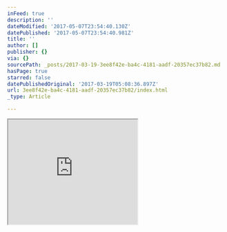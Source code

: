 ```yaml
---
inFeed: true
description: ''
dateModified: '2017-05-07T23:54:40.130Z'
datePublished: '2017-05-07T23:54:40.981Z'
title: ''
author: []
publisher: {}
via: {}
sourcePath: _posts/2017-03-19-3ee8f42e-ba4c-4181-aadf-20357ec37b82.md
hasPage: true
starred: false
datePublishedOriginal: '2017-03-19T05:08:36.897Z'
url: 3ee8f42e-ba4c-4181-aadf-20357ec37b82/index.html
_type: Article

---
```

<iframe src="https://the-grid.github.io/ed-userhtml/?g=eJx9j7EKAjEQRHu_Yt1Ki1yCYKFczsLayg-QNcbk4ELCZpv7e3NYCCJ2w_B4zPRrpeA6ioeLF8-g1LDqCSL7p8UoUo5a17TvakPSQnQuJ12FpHZUy2npbQMmYp4RhDh4sXiTXLCZxhSgsvujeqcfKpqa57MM4Z754dmiQT30mpp92X7OZeYxRIGN2-6MOXy9eQE7-Eny" height="244" style=""></iframe>